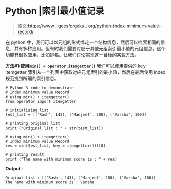 # Python |索引最小值记录

> 原文:[https://www . geesforgeks . org/python-index-minimum-value-record/](https://www.geeksforgeeks.org/python-index-minimum-value-record/)

在 python 中，我们可以以元组的形式绑定一个结构信息，然后可以检索相同的信息，并有多种应用。但有时我们需要对应于其他元组索引最小值的元组信息。这个功能有很多应用，比如排名。让我们讨论实现这一目标的某些方法。

**方法#1:使用`min() + operator.itemgetter()`**
我们可以使用提供的 key itemgetter 索引从一个列表中获取对应元组索引的最小值，然后在最后使用 index 规范提到所需的索引信息。

```
# Python 3 code to demonstrate 
# Index minimum value Record
# using min() + itemgetter()
from operator import itemgetter

# initializing list 
test_list = [('Rash', 143), ('Manjeet', 200), ('Varsha', 100)]

# printing original list 
print ("Original list : " + str(test_list))

# using min() + itemgetter()
# Index minimum value Record
res = min(test_list, key = itemgetter(1))[0]

# printing result
print ("The name with minimum score is : " + res)
```

**Output :**

```
Original list : [('Rash', 143), ('Manjeet', 200), ('Varsha', 100)]
The name with minimum score is : Varsha

```